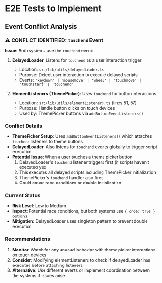 # E2E Tests to Implement

## Event Conflict Analysis

### ⚠️ CONFLICT IDENTIFIED: `touchend` Event

**Issue**: Both systems use the `touchend` event:

1. **DelayedLoader**: Listens for `touchend` as a user interaction trigger
   - Location: `src/lib/utils/delayedLoader.ts`
   - Purpose: Detect user interaction to execute delayed scripts
   - Events: `'keydown' | 'mousemove' | 'wheel' | 'touchmove' | 'touchstart' | 'touchend'`

2. **ElementListeners (ThemePicker)**: Uses `touchend` for button interactions
   - Location: `src/lib/utils/elementListeners.ts` (lines 51, 57)
   - Purpose: Handle button clicks on touch devices
   - Used by: ThemePicker buttons via `addButtonEventListeners()`

### Conflict Details

- **ThemePicker Setup**: Uses `addButtonEventListeners()` which attaches `touchend` listeners to theme buttons
- **DelayedLoader**: Also listens for `touchend` events globally to trigger script execution
- **Potential Issue**: When a user touches a theme picker button:
  1. DelayedLoader's `touchend` listener triggers first (if scripts haven't executed yet)
  2. This executes all delayed scripts including ThemePicker initialization
  3. ThemePicker's `touchend` handler also fires
  4. Could cause race conditions or double initialization

### Current Status

- **Risk Level**: Low to Medium
- **Impact**: Potential race conditions, but both systems use `{ once: true }` options
- **Mitigation**: DelayedLoader uses singleton pattern to prevent double execution

### Recommendations

1. **Monitor**: Watch for any unusual behavior with theme picker interactions on touch devices
2. **Consider**: Modifying elementListeners to check if delayedLoader has executed before attaching listeners
3. **Alternative**: Use different events or implement coordination between the systems if issues arise
